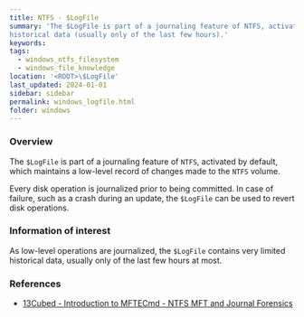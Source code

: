 ```yaml
---
title: NTFS - $LogFile
summary: 'The $LogFile is part of a journaling feature of NTFS, activated by default, which maintains a low-level record of changes made to the NTFS volume with very limited
historical data (usually only of the last few hours).'
keywords:
tags:
  - windows_ntfs_filesystem
  - windows_file_knowledge
location: '<ROOT>\$LogFile'
last_updated: 2024-01-01
sidebar: sidebar
permalink: windows_logfile.html
folder: windows
---
```


### Overview

The `$LogFile` is part of a journaling feature of `NTFS`, activated by default,
which maintains a low-level record of changes made to the `NTFS` volume.

Every disk operation is journalized prior to being committed. In case of
failure, such as a crash during an update, the `$LogFile` can be used to
revert disk operations.

### Information of interest

As low-level operations are journalized, the `$LogFile` contains very limited
historical data, usually only of the last few hours at most.

### References

  - [13Cubed - Introduction to MFTECmd - NTFS MFT and Journal Forensics](https://www.youtube.com/watch?v=_qElVZJqlGY)
